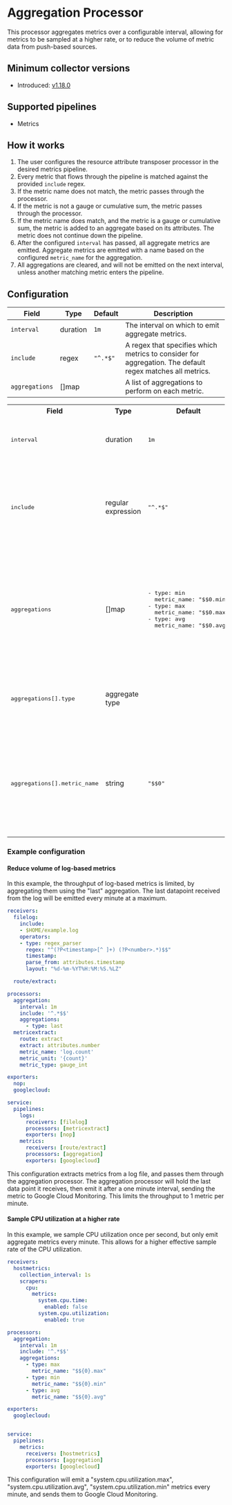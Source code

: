 # Aggregation Processor
This processor aggregates metrics over a configurable interval, allowing for metrics to be sampled at a higher rate, or to reduce the volume of metric data from push-based sources.

## Minimum collector versions
- Introduced: [v1.18.0](https://github.com/observIQ/observiq-otel-collector/releases/tag/v1.18.0)

## Supported pipelines
- Metrics

## How it works
1. The user configures the resource attribute transposer processor in the desired metrics pipeline.
2. Every metric that flows through the pipeline is matched against the provided `include` regex.
3. If the metric name does not match, the metric passes through the processor.
4. If the metric is not a gauge or cumulative sum, the metric passes through the processor.
5. If the metric name does match, and the metric is a gauge or cumulative sum, the metric is added to an aggregate based on its attributes. The metric does not continue down the pipeline.
6. After the configured `interval` has passed, all aggregate metrics are emitted. Aggregate metrics are emitted with a name based on the configured `metric_name` for the aggregation.
7. All aggregations are cleared, and will not be emitted on the next interval, unless another matching metric enters the pipeline.

## Configuration
| Field               | Type   | Default | Description                                                            |
|---------------------|--------|---------|------------------------------------------------------------------------|
| `interval` | duration | `1m` | The interval on which to emit aggregate metrics. |
| `include` | regex | `"^.*$"` | A regex that specifies which metrics to consider for aggregation. The default regex matches all metrics. |
| `aggregations` | []map | | A list of aggregations to perform on each metric.|


<table>
<tr><th>Field</th><th>Type</th><th>Default</th><th>Description</th></tr>

<tr><td><pre>interval</pre></td><td>duration</td><td><pre>1m</pre></td><td>The interval on which to emit aggregate metrics. </td></tr>

<tr><td><pre>include</pre></td><td>regular expression</td><td><pre>"^.*$"</pre></td><td>A regex that specifies which metrics to consider for aggregation. The default regex matches all metrics. </td></tr>

<tr><td><pre>aggregations</pre></td><td>[]map</td><td><pre>
- type: min
  metric_name: "$$0.min"
- type: max
  metric_name: "$$0.max"
- type: avg
  metric_name: "$$0.avg"
</pre></td><td>A list of aggregations to perform on each metric. By default, min, max, and average aggregate metrics are emitted every `interval`.</td></tr>

<tr><td><pre>aggregations[].type</pre></td><td>aggregate type</td><td></td><td> The type of the aggregation. Valid values are: `min`, `max`, `avg`, `first`, `last`.</td></tr>

<tr><td><pre>aggregations[].metric_name</pre></td><td>string</td><td><pre>"$$0"</pre></td><td>The name of the metric emitted for this aggregation. By default, the portion of the name matched by the `include` regex is used.</td></tr>
</table>


### Example configuration


#### Reduce volume of log-based metrics

In this example, the throughput of log-based metrics is limited, by aggregating them using the "last" aggregation. The last datapoint received from the log will be emitted every minute at a maximum.

```yaml
receivers:
  filelog:
    include:
    - $HOME/example.log
    operators:
    - type: regex_parser
      regex: "^(?P<timestamp>[^ ]+) (?P<number>.*)$$"
      timestamp:
      parse_from: attributes.timestamp
      layout: "%d-%m-%YT%H:%M:%S.%LZ"

  route/extract:

processors:
  aggregation:
    interval: 1m
    include: '^.*$$'
    aggregations:
      - type: last
  metricextract:
    route: extract
    extract: attributes.number
    metric_name: 'log.count'
    metric_unit: '{count}'
    metric_type: gauge_int

exporters:
  nop:
  googlecloud:

service:
  pipelines:
    logs:
      receivers: [filelog]
      processors: [metricextract]
      exporters: [nop]
    metrics:
      receivers: [route/extract]
      processors: [aggregation]
      exporters: [googlecloud]
```

This configuration extracts metrics from a log file, and passes them through the aggregation processor. The aggregation processor will hold the last data point it receives, then emit it after a one minute interval, sending the metric to Google Cloud Monitoring. This limits the throughput to 1 metric per minute.

#### Sample CPU utilization at a higher rate

In this example, we sample CPU utilization once per second, but only emit aggregate metrics every minute. This allows for a higher effective sample rate of the CPU utilization.

```yaml
receivers:
  hostmetrics:
    collection_interval: 1s
    scrapers:
      cpu:
        metrics:
          system.cpu.time:
            enabled: false
          system.cpu.utilization:
            enabled: true

processors:
  aggregation:
    interval: 1m
    include: '^.*$$'
    aggregations:
      - type: max
        metric_name: "$${0}.max"
      - type: min
        metric_name: "$${0}.min"
      - type: avg
        metric_name: "$${0}.avg"

exporters:
  googlecloud:


service:
  pipelines:
    metrics:
      receivers: [hostmetrics]
      processors: [aggregation]
      exporters: [googlecloud]
```

This configuration will emit a "system.cpu.utilization.max", "system.cpu.utilization.avg", "system.cpu.utilization.min" metrics every minute, and sends them to Google Cloud Monitoring.
